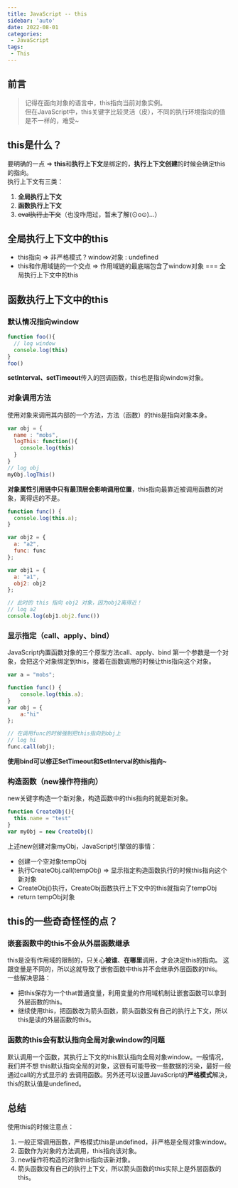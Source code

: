 ```yaml
---
title: JavaScript -- this
sidebar: 'auto'
date: 2022-08-01
categories:
 - JavaScript
tags:
 - This
---
```


## 前言
> 记得在面向对象的语言中，this指向当前对象实例。<br/>
但在JavaScript中，this关键字比较灵活（皮），不同的执行环境指向的值是不一样的，难受~

## this是什么？
要明确的一点 => **this**和**执行上下文**是绑定的，**执行上下文创建**的时候会确定this的指向。<br/>
执行上下文有三类：
1. **全局执行上下文**
2. **函数执行上下文**
3. ~~eval执行上下文~~（也没咋用过，暂未了解(⊙o⊙)…）

## 全局执行上下文中的this
* this指向 => 非严格模式 ? window对象 : undefined
* this和作用域链的一个交点 => 作用域链的最底端包含了window对象 === 全局执行上下文中的this

## 函数执行上下文中的this

### 默认情况指向window
```js
function foo(){
  // log window
  console.log(this)
}
foo()
```
**setInterval、setTimeout**传入的回调函数，this也是指向window对象。

### 对象调用方法
使用对象来调用其内部的一个方法，方法（函数）的this是指向对象本身。
```js
var obj = {
  name : "mobs", 
  logThis: function(){
    console.log(this)
  }
}
// log obj
myObj.logThis()
```
**对象属性引用链中只有最顶层会影响调用位置**，this指向最靠近被调用函数的对象，离得远的不是。
```js
function func() {
  console.log(this.a);
}

var obj2 = {
  a: "a2",
  func: func
};

var obj1 = {
  a: "a1",
  obj2: obj2
};

// 此时的 this 指向 obj2 对象，因为obj2离得近！
// log a2
console.log(obj1.obj2.func())
```

### 显示指定（call、apply、bind）
JavaScript内置函数对象的三个原型方法call、apply、bind
第一个参数是一个对象，会把这个对象绑定到this，接着在函数调用的时候让this指向这个对象。
```js
var a = "mobs";

function func() {
    console.log(this.a);
}
var obj = {
    a:"hi"
};

// 在调用func的时候强制把this指向到obj上
// log hi
func.call(obj);
```
**使用bind可以修正SetTimeout和SetInterval的this指向~**

### 构造函数（new操作符指向）
new关键字构造一个新对象，构造函数中的this指向的就是新对象。
```js
function CreateObj(){
  this.name = "test"
}
var myObj = new CreateObj()
```
上述new创建对象myObj，JavaScript引擎做的事情：
* 创建一个空对象tempObj
* 执行CreateObj.call(tempObj) => 显示指定构造函数执行的时候this指向这个新对象
* CreateObj()执行，CreateObj函数执行上下文中的this就指向了tempObj
* return tempObj对象

## this的一些奇奇怪怪的点？

### 嵌套函数中的this不会从外层函数继承
this是没有作用域的限制的，只关心**被谁**、**在哪里**调用，才会决定this的指向。
这跟变量是不同的，所以这就导致了嵌套函数中this并不会继承外层函数的this。<br/>
一些解决思路：
* 把this保存为一个that普通变量，利用变量的作用域机制让嵌套函数可以拿到外层函数的this。
* 继续使用this，把函数改为箭头函数，箭头函数没有自己的执行上下文，所以this是读的外层函数的this。

### 函数的this会有默认指向全局对象window的问题
默认调用一个函数，其执行上下文的this默认指向全局对象window。一般情况，我们并不想
this默认指向全局的对象，这很有可能导致一些数据的污染，最好一般通过call的方式显示的
去调用函数。另外还可以设置JavaScript的**严格模式**解决，this的默认值是undefined。

## 总结
使用this的时候注意点：
1. 一般正常调用函数，严格模式this是undefined，非严格是全局对象window。
2. 函数作为对象的方法调用，this指向该对象。
3. new操作符构造的对象this指向该新对象。
4. 箭头函数没有自己的执行上下文，所以箭头函数的this实际上是外层函数的this。